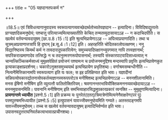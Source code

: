 +++
title = "05 यज्ञदानतपःकर्म न"

+++
  
  
॥18.5॥ एवं त्रिविधत्यागानुवादस्य स्वरूपत्यागव्यवच्छेदार्थतोच्यतेयज्ञदान
-- इत्यादिना। विविदिषाद्युत्पत्तेः प्राग्यज्ञादिकमनुष्ठेयं; पश्चात्तु
परित्याज्यमित्याख्यातीति केचित् तन्मतव्युदासायाऽऽह -- न कदाचिदपीति। स
खल्वेवं वर्तयन्यावदायुषम् \[छा.उ.8।15।1\] इति श्रुत्यभिप्रायेणाऽऽह --
अपित्वाप्रयाणादिति। तथा च सूत्रम्आप्रयाणात्तत्रापि हि दृष्टम्
\[ब्र.सू.4।1।12\] इति। अहरहरिति चोदितकालोपलक्षणम्। ननु विद्यानिष्ठस्य
किमर्थं कर्म न तावदारादुपकारित्वेन; समुच्चयादिपक्षानभ्युपगमात् नापि
तत्त्वज्ञानार्थं; सपरिकरात्प्रमाणादेव तत्सिद्धेः न च
तदनुस्मरणरूपोपासनार्थं; तस्यापि संस्कारपाटवादिसाध्यत्वात् न
चान्यत्किञ्चित्कर्मसाध्यं मुमुक्ष्वपेक्षितं प्रयोजनं पश्यामःन च
प्रयोजनमनुद्दिश्य मन्दस्यापि प्रवृत्तिः इत्यभिप्रायेणकुत
इत्याकाङ्क्षाप्रदर्शनम्। चकारोऽनुक्तसमुच्चयार्थ इत्यभिप्रायेण
प्रभृतिशब्दः। वर्णाश्रमसम्बन्धीनीति -- नित्यनैमित्तिकानामपि स्वरूपत्याग
इति यः फलः; स इह प्रतिक्षिप्यत इति भावः। यज्ञादीनां
सन्निपत्योपकारद्योतनायोपकर्तव्यज्ञानस्वरूपपरोऽत्र मनीषिशब्द
इत्यभिप्रायेणाऽऽह -- मननशीलानामिति। मनस ईषिणो मनीषिण इति व्युत्पत्तौ
फलितोक्तिरियम्। श्रवणानन्तरभावियौक्तिकमननव्यवच्छेदायाऽऽह --
मननमुपासनमिति। पावनानि मनीषिणाम् इति समभिव्याहारसिद्धमुपकारप्रकारं
व्यनक्ति -- मुमुक्षूणामित्यादिना। **प्रायणान्तमे ध्यायीत**
\[प्रश्नो.5।1\] इति प्रक्रम्य यः
पुनरेतं(एतत्)त्रिमात्रेणोमित्यनेनैवाक्षरेण(परं पु) परमपुरुषमभिध्यायीत
\[प्रश्नो.5।5\] इत्युपासनं यावज्जीवमनुष्ठेयमिति गम्यते। अतस्तदङ्गमपि
यावज्जीवमनुष्ठेयम्। तच्च स खल्वेवं वर्तयन्यावदायुषम् इत्यादिभिर्वर्ण्यत
इति भावः। उपासनवदुत्तराघनिवर्तकत्वाभावात्प्राचीनशब्दः।  
  
